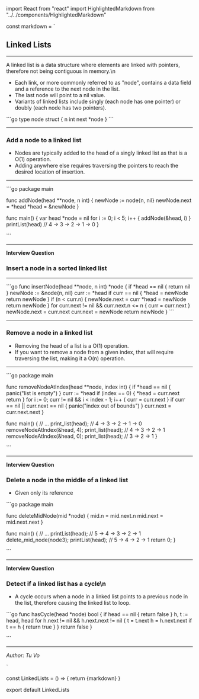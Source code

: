 import React from "react"
import HighlightedMarkdown from "../../components/HighlightedMarkdown"

const markdown = `
## Linked Lists

---

A linked list is a data structure where elements are linked with pointers, therefore not being contiguous in memory.\n
- Each link, or more commonly referred to as "node", contains a data field and a reference to the next node in the list.
- The last node will point to a nil value.
- Variants of linked lists include singly (each node has one pointer) or doubly (each node has two pointers).

\`\`\`go
type node struct {
    n int
    next *node
}
\`\`\`

---

### Add a node to a linked list

- Nodes are typically added to the head of a singly linked list as that is a O(1) operation.
- Adding anywhere else requires traversing the pointers to reach the desired location of insertion.

--- 

\`\`\`go
package main

func addNode(head **node, n int) {
    newNode := node{n, nil}
    newNode.next = *head
    *head = &newNode
}

func main() {
    var head *node = nil
    for i := 0; i < 5; i++ {
        addNode(&head, i)
    }
    printList(head) // 4 -> 3 -> 2 -> 1 -> 0
}

\`\`\`

---

**Interview Question**

### Insert a node in a sorted linked list

---

\`\`\`go
func insertNode(head **node, n int) *node {
    if *head == nil {
        return nil
    }
    newNode := &node{n, nil}
    curr := *head
    if curr == nil {
        *head = newNode
        return newNode
    }
    if (n < curr.n) {
        newNode.next = curr
        *head = newNode
        return newNode
    }
    for curr.next != nil && curr.next.n <= n {
        curr = curr.next
    }
    newNode.next = curr.next
    curr.next = newNode
    return newNode
}
\`\`\`

---

### Remove a node in a linked list

- Removing the head of a list is a O(1) operation.
- If you want to remove a node from a given index, that will require traversing the list, making it a O(n) operation.

--- 

\`\`\`go
package main

func removeNodeAtIndex(head **node, index int) {
    if *head == nil {
        panic("list is empty")
    }
    curr := *head
    if (index == 0) {
        *head = curr.next
        return
    }
    for i := 0; curr != nil && i < index - 1; i++ {
        curr = curr.next
    }
    if curr == nil || curr.next == nil {
        panic("index out of bounds")
    }
    curr.next = curr.next.next
}

func main()
{
    // ...
    print_list(head); // 4 -> 3 -> 2 -> 1 -> 0
    removeNodeAtIndex(&head, 4);
    print_list(head); // 4 -> 3 -> 2 -> 1
    removeNodeAtIndex(&head, 0);
    print_list(head); // 3 -> 2 -> 1
}

\`\`\`

---

**Interview Question**

### Delete a node in the middle of a linked list
- Given only its reference

\`\`\`go
package main

func deleteMidNode(mid *node) {
    mid.n = mid.next.n
    mid.next = mid.next.next
}

func main()
{
    // ...
    printList(head); // 5 -> 4 -> 3 -> 2 -> 1
    delete_mid_node(node3);
    printList(head); // 5 -> 4 -> 2 -> 1
    return 0;
}

\`\`\`

---

**Interview Question**

### Detect if a linked list has a cycle\n
- A cycle occurs when a node in a linked list points to a previous node in the list, therefore causing the linked list to loop.

\`\`\`go
func hasCycle(head *node) bool {
    if head == nil {
        return false
    }
    h, t := head, head
    for h.next != nil && h.next.next != nil {
        t = t.next
        h = h.next.next
        if t == h {
            return true
        }
    }
    return false
}

\`\`\`

---

_Author: Tu Vo_

`

const LinkedLists = () => {
  return <HighlightedMarkdown>{markdown}</HighlightedMarkdown>
}

export default LinkedLists

